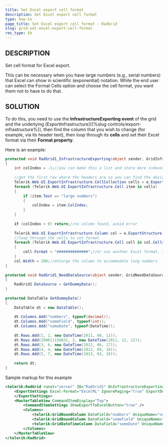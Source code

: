 ```yaml
---
title: Set Excel export cell format
description: Set Excel export cell format
type: how-to
page_title: Set Excel export cell format - RadGrid
slug: grid-set-excel-export-cell-format
res_type: kb
---
```



## DESCRIPTION

Set cell format for Excel export.

This can be necessary when you have large numbers (e.g., serial numbers) that Excel can show in scientific (exponential) notation. While the end user can select the Format Cells option and choose the cell format, you want them not to have to do that.

## SOLUTION

To do this, you need to use the **InfrastructureExporting event** of the grid and the underlying [ExportInfrastructure]({%slug controls/export-infrastructure%}), then find the column that you wish to change (for example, via its header text), then loop through its **cells** and set their Excel format via their **Format property**. 

Here is an example:

````C#
protected void RadGrid1_InfrastructureExporting(object sender, GridInfrastructureExportingEventArgs e)
{
    int colIndex = -1;//you can make this a list and store more indexes so you can loop through them to format more columns
 
    //get the first row where the headers are so you can find the desired column
    Telerik.Web.UI.ExportInfrastructure.CellCollection cells = e.ExportStructure.Tables[0].Rows[1].Cells;
    foreach (Telerik.Web.UI.ExportInfrastructure.Cell item in cells)
    {
        if (item.Text == "large numbers")
        {
            colIndex = item.ColIndex;
        }
    }
 
    if (colIndex < 0) return;//no column found, avoid error
 
    Telerik.Web.UI.ExportInfrastructure.Column col = e.ExportStructure.Tables[0].Columns[colIndex];
    //loop through the cells to set format
    foreach (Telerik.Web.UI.ExportInfrastructure.Cell cell in col.Cells)
    {
        cell.Format = "##############";//or use another Excel format, this is just a series of digits for number representation
    }
    col.Width = 200;//enlarge the column to accommodate long numbers
}
 
protected void RadGrid1_NeedDataSource(object sender, GridNeedDataSourceEventArgs e)
{
    RadGrid1.DataSource = GetDummyData();
}
 
protected DataTable GetDummyData()
{
    DataTable dt = new DataTable();
 
    dt.Columns.Add("numbers", typeof(decimal));
    dt.Columns.Add("someField", typeof(int));
    dt.Columns.Add("someDate", typeof(DateTime));
 
    dt.Rows.Add(1, 2, new DateTime(2011, 06, 12));
    dt.Rows.Add(200011150032, 3, new DateTime(2011, 12, 12));
    dt.Rows.Add(3, 6, new DateTime(2012, 06, 17));
    dt.Rows.Add(4, 4, new DateTime(2012, 09, 18));
    dt.Rows.Add(5, 7, new DateTime(2013, 03, 18));
 
    return dt;
}
````

Sample markup for this example

````XML
<telerik:RadGrid runat="server" ID="RadGrid1" OnInfrastructureExporting="RadGrid1_InfrastructureExporting" OnNeedDataSource="RadGrid1_NeedDataSource" AutoGenerateColumns="false">
    <ExportSettings Excel-Format="ExcelML" IgnorePaging="true" ExportOnlyData="true" OpenInNewWindow="true">
    </ExportSettings>
    <MasterTableView CommandItemDisplay="Top">
        <CommandItemSettings ShowExportToExcelButton="true" />
        <Columns>
            <telerik:GridBoundColumn DataField="numbers" UniqueName="numbers" HeaderText="large numbers" DataType="System.Decimal"></telerik:GridBoundColumn>
            <telerik:GridBoundColumn DataField="someField" UniqueName="someColumn" HeaderText="another column" DataType="System.Decimal"></telerik:GridBoundColumn>
            <telerik:GridDateTimeColumn DataField="someDate" UniqueName="dateColumn" HeaderText="the date"></telerik:GridDateTimeColumn>
        </Columns>
    </MasterTableView>
</telerik:RadGrid>
````
 
